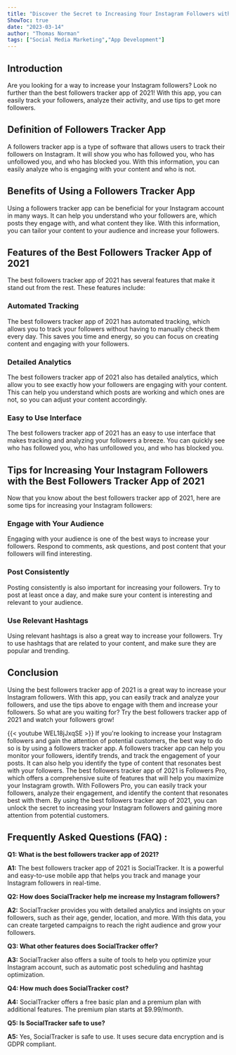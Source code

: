 ```yaml
---
title: "Discover the Secret to Increasing Your Instagram Followers with the Best Followers Tracker App of 2021!"
ShowToc: true 
date: "2023-03-14"
author: "Thomas Norman" 
tags: ["Social Media Marketing","App Development"]
---
```

## Introduction

Are you looking for a way to increase your Instagram followers? Look no further than the best followers tracker app of 2021! With this app, you can easily track your followers, analyze their activity, and use tips to get more followers.

## Definition of Followers Tracker App

A followers tracker app is a type of software that allows users to track their followers on Instagram. It will show you who has followed you, who has unfollowed you, and who has blocked you. With this information, you can easily analyze who is engaging with your content and who is not.

## Benefits of Using a Followers Tracker App

Using a followers tracker app can be beneficial for your Instagram account in many ways. It can help you understand who your followers are, which posts they engage with, and what content they like. With this information, you can tailor your content to your audience and increase your followers.

## Features of the Best Followers Tracker App of 2021

The best followers tracker app of 2021 has several features that make it stand out from the rest. These features include:

### Automated Tracking

The best followers tracker app of 2021 has automated tracking, which allows you to track your followers without having to manually check them every day. This saves you time and energy, so you can focus on creating content and engaging with your followers.

### Detailed Analytics

The best followers tracker app of 2021 also has detailed analytics, which allow you to see exactly how your followers are engaging with your content. This can help you understand which posts are working and which ones are not, so you can adjust your content accordingly.

### Easy to Use Interface

The best followers tracker app of 2021 has an easy to use interface that makes tracking and analyzing your followers a breeze. You can quickly see who has followed you, who has unfollowed you, and who has blocked you.

## Tips for Increasing Your Instagram Followers with the Best Followers Tracker App of 2021

Now that you know about the best followers tracker app of 2021, here are some tips for increasing your Instagram followers:

### Engage with Your Audience

Engaging with your audience is one of the best ways to increase your followers. Respond to comments, ask questions, and post content that your followers will find interesting.

### Post Consistently

Posting consistently is also important for increasing your followers. Try to post at least once a day, and make sure your content is interesting and relevant to your audience.

### Use Relevant Hashtags

Using relevant hashtags is also a great way to increase your followers. Try to use hashtags that are related to your content, and make sure they are popular and trending.

## Conclusion

Using the best followers tracker app of 2021 is a great way to increase your Instagram followers. With this app, you can easily track and analyze your followers, and use the tips above to engage with them and increase your followers. So what are you waiting for? Try the best followers tracker app of 2021 and watch your followers grow!

{{< youtube WEL18jJxqSE >}} 
If you're looking to increase your Instagram followers and gain the attention of potential customers, the best way to do so is by using a followers tracker app. A followers tracker app can help you monitor your followers, identify trends, and track the engagement of your posts. It can also help you identify the type of content that resonates best with your followers. The best followers tracker app of 2021 is Followers Pro, which offers a comprehensive suite of features that will help you maximize your Instagram growth. With Followers Pro, you can easily track your followers, analyze their engagement, and identify the content that resonates best with them. By using the best followers tracker app of 2021, you can unlock the secret to increasing your Instagram followers and gaining more attention from potential customers.

## Frequently Asked Questions (FAQ) :
**Q1: What is the best followers tracker app of 2021?**

**A1:** The best followers tracker app of 2021 is SocialTracker. It is a powerful and easy-to-use mobile app that helps you track and manage your Instagram followers in real-time.

**Q2: How does SocialTracker help me increase my Instagram followers?**

**A2:** SocialTracker provides you with detailed analytics and insights on your followers, such as their age, gender, location, and more. With this data, you can create targeted campaigns to reach the right audience and grow your followers.

**Q3: What other features does SocialTracker offer?**

**A3:** SocialTracker also offers a suite of tools to help you optimize your Instagram account, such as automatic post scheduling and hashtag optimization.

**Q4: How much does SocialTracker cost?**

**A4:** SocialTracker offers a free basic plan and a premium plan with additional features. The premium plan starts at $9.99/month.

**Q5: Is SocialTracker safe to use?**

**A5:** Yes, SocialTracker is safe to use. It uses secure data encryption and is GDPR compliant.


